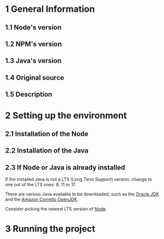 # 1 General Information

## 1.1 Node's version

## 1.2 NPM's version

## 1.3 Java's version

## 1.4 Original source

## 1.5 Description

# 2 Setting up the environment

## 2.1 Installation of the Node

## 2.2 Installation of the Java

## 2.3 If Node or Java is already installed

If the installed Java is not a LTS (Long Term Support) version, change to one out of the LTS ones: 8, 11 or 17.

There are various Java available to be downloaded, such as the [Oracle JDK](https://www.oracle.com/java/technologies/downloads) and the [Amazon Corretto OpenJDK](https://aws.amazon.com/pt/corretto/?filtered-posts.sort-by=item.additionalFields.createdDate&filtered-posts.sort-order=desc). 

Consider picking the newest LTS version of [Node](https://nodejs.org/en/).

# 3 Running the project
